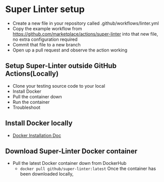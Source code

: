 # Super Linter setup

- Create a new file in your repository called .github/workflows/linter.yml
- Copy the example workflow from <https://github.com/marketplace/actions/super-linter> into that new file, no extra configuration required
- Commit that file to a new branch
- Open up a pull request and observe the action working

## Setup Super-Linter outside GitHub Actions(Locally)

- Clone your testing source code to your local
- Install Docker
- Pull the container down
- Run the container
- Troubleshoot

## Install Docker locally 

- [Docker Installation Doc](https://docs.docker.com/get-docker/)

## Download Super-Linter Docker container

- Pull the latest Docker container down from DockerHub
  - `docker pull github/super-linter:latest` Once the container has been downloaded locally,


